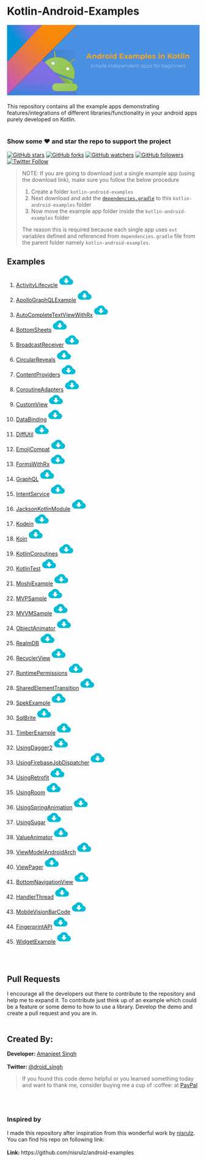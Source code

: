 # Kotlin-Android-Examples
<img src="banner.png"/>
<br><br>
This repository contains all the example apps demonstrating features/integrations of different libraries/functionality in your android apps purely developed on Kotlin.
<br><br>

### Show some :heart: and star the repo to support the project

[![GitHub stars](https://img.shields.io/github/stars/amanjeetsingh150/kotlin-android-examples.svg?style=social&label=Star)](https://github.com/amanjeetsingh150/kotlin-android-examples) [![GitHub forks](https://img.shields.io/github/forks/amanjeetsingh150/kotlin-android-examples.svg?style=social&label=Fork)](https://github.com/amanjeetsingh150/kotlin-android-examples/fork) [![GitHub watchers](https://img.shields.io/github/watchers/amanjeetsingh150/kotlin-android-examples.svg?style=social&label=Watch)](https://github.com/amanjeetsingh150/kotlin-android-examples) [![GitHub followers](https://img.shields.io/github/followers/amanjeetsingh150.svg?style=social&label=Follow)](https://github.com/amanjeetsingh150/kotlin-android-examples)  
[![Twitter Follow](https://img.shields.io/twitter/follow/droid_singh.svg?style=social)](https://twitter.com/droid_singh)


> NOTE: If you are going to download just a single example app (using the download link), make sure you follow the below procedure
> 1. Create a folder `kotlin-android-examples`
> 1. Next download and add the [`dependencies.gradle`](/dependencies.gradle) to this `kotlin-android-examples` folder
> 1. Now move the example app folder inside the `kotlin-android-examples` folder
>
> The reason this is required because each single app uses `ext` variables defined and referenced from `dependencies.gradle` file from the parent folder namely `kotlin-android-examples`.

<h2>Examples</h2>
<ol>
<li><a href="/ActivityLifecycle">ActivityLifecycle</a> <a href="https://kinolien.github.com/gitzip/?download=https://github.com/amanjeetsingh150/kotlin-android-examples/tree/master/ActivityLifecycle"><img src="ic_download.png" alt="download" style="max-width:100%;"></a></li>
<li><a href="/ApolloGraphQLExample">ApolloGraphQLExample</a> <a href="https://kinolien.github.com/gitzip/?download=https://github.com/amanjeetsingh150/kotlin-android-examples/tree/master/ApolloGraphQLExample"><img src="ic_download.png" alt="download" style="max-width:100%;"></a></li>
<li><a href="/AutoCompleteTextViewWithRx">AutoCompleteTextViewWithRx</a> <a href="https://kinolien.github.com/gitzip/?download=https://github.com/amanjeetsingh150/kotlin-android-examples/tree/master/AutoCompleteTextViewWithRx"><img src="ic_download.png" alt="download" style="max-width:100%;"></a></li>
<li><a href="/BottomSheets">BottomSheets</a> <a href="https://kinolien.github.com/gitzip/?download=https://github.com/amanjeetsingh150/kotlin-android-examples/tree/master/BottomSheets"><img src="ic_download.png" alt="download" style="max-width:100%;"></a></li>
<li><a href="/BroadcastReceiver">BroadcastReceiver</a> <a href="https://kinolien.github.com/gitzip/?download=https://github.com/amanjeetsingh150/kotlin-android-examples/tree/master/BroadcastReceiver"><img src="ic_download.png" alt="download" style="max-width:100%;"></a></li>
<li><a href="/CircularReveals">CircularReveals</a> <a href="https://kinolien.github.com/gitzip/?download=https://github.com/amanjeetsingh150/kotlin-android-examples/tree/master/CircularReveals"><img src="ic_download.png" alt="download" style="max-width:100%;"></a></li>
<li><a href="/ContentProviders">ContentProviders</a> <a href="https://kinolien.github.com/gitzip/?download=https://github.com/amanjeetsingh150/kotlin-android-examples/tree/master/ContentProviders"><img src="ic_download.png" alt="download" style="max-width:100%;"></a></li>
<li><a href="/CoroutineAdapters">CoroutineAdapters</a> <a href="https://kinolien.github.com/gitzip/?download=https://github.com/amanjeetsingh150/kotlin-android-examples/tree/master/CoroutineAdapters"><img src="ic_download.png" alt="download" style="max-width:100%;"></a></li>
<li><a href="/CustomView">CustomView</a> <a href="https://kinolien.github.com/gitzip/?download=https://github.com/amanjeetsingh150/kotlin-android-examples/tree/master/CustomView"><img src="ic_download.png" alt="download" style="max-width:100%;"></a></li>
<li><a href="/DataBinding">DataBinding</a> <a href="https://kinolien.github.com/gitzip/?download=https://github.com/amanjeetsingh150/kotlin-android-examples/tree/master/DataBinding"><img src="ic_download.png" alt="download" style="max-width:100%;"></a></li>
<li><a href="/DiffUtil">DiffUtil</a> <a href="https://kinolien.github.com/gitzip/?download=https://github.com/amanjeetsingh150/kotlin-android-examples/tree/master/DiffUtil"><img src="ic_download.png" alt="download" style="max-width:100%;"></a></li>
<li><a href="/EmojiCompat">EmojiCompat</a> <a href="https://kinolien.github.com/gitzip/?download=https://github.com/amanjeetsingh150/kotlin-android-examples/tree/master/EmojiCompat"><img src="ic_download.png" alt="download" style="max-width:100%;"></a></li>
<li><a href="/FormsWithRx">FormsWithRx</a> <a href="https://kinolien.github.com/gitzip/?download=https://github.com/amanjeetsingh150/kotlin-android-examples/tree/master/FormsWithRx"><img src="ic_download.png" alt="download" style="max-width:100%;"></a></li>
<li><a href="/GraphQL">GraphQL</a> <a href="https://kinolien.github.com/gitzip/?download=https://github.com/amanjeetsingh150/kotlin-android-examples/tree/master/GraphQL"><img src="ic_download.png" alt="download" style="max-width:100%;"></a></li>
<li><a href="/IntentService">IntentService</a> <a href="https://kinolien.github.com/gitzip/?download=https://github.com/amanjeetsingh150/kotlin-android-examples/tree/master/IntentService"><img src="ic_download.png" alt="download" style="max-width:100%;"></a></li>
<li><a href="/JacksonKotlinModule">JacksonKotlinModule</a> <a href="https://kinolien.github.com/gitzip/?download=https://github.com/amanjeetsingh150/kotlin-android-examples/tree/master/JacksonKotlinModule"><img src="ic_download.png" alt="download" style="max-width:100%;"></a></li>
<li><a href="/Kodein">Kodein</a> <a href="https://kinolien.github.com/gitzip/?download=https://github.com/amanjeetsingh150/kotlin-android-examples/tree/master/Kodein"><img src="ic_download.png" alt="download" style="max-width:100%;"></a></li>
<li><a href="/Koin">Koin</a> <a href="https://kinolien.github.com/gitzip/?download=https://github.com/amanjeetsingh150/kotlin-android-examples/tree/master/Koin"><img src="ic_download.png" alt="download" style="max-width:100%;"></a></li>
<li><a href="/KotlinCoroutines">KotlinCoroutines</a> <a href="https://kinolien.github.com/gitzip/?download=https://github.com/amanjeetsingh150/kotlin-android-examples/tree/master/KotlinCoroutines"><img src="ic_download.png" alt="download" style="max-width:100%;"></a></li>
<li><a href="/KotlinTest">KotlinTest</a> <a href="https://kinolien.github.com/gitzip/?download=https://github.com/amanjeetsingh150/kotlin-android-examples/tree/master/KotlinTest"><img src="ic_download.png" alt="download" style="max-width:100%;"></a></li>
<li><a href="/MoshiExample">MoshiExample</a> <a href="https://kinolien.github.com/gitzip/?download=https://github.com/amanjeetsingh150/kotlin-android-examples/tree/master/MoshiExample"><img src="ic_download.png" alt="download" style="max-width:100%;"></a></li>
<li><a href="/MVPSample">MVPSample</a> <a href="https://kinolien.github.com/gitzip/?download=https://github.com/amanjeetsingh150/kotlin-android-examples/tree/master/MVPSample"><img src="ic_download.png" alt="download" style="max-width:100%;"></a></li>
<li><a href="/MVVMSample">MVVMSample</a> <a href="https://kinolien.github.com/gitzip/?download=https://github.com/amanjeetsingh150/kotlin-android-examples/tree/master/MVVMSample"><img src="ic_download.png" alt="download" style="max-width:100%;"></a></li>
<li><a href="/ObjectAnimator">ObjectAnimator</a> <a href="https://kinolien.github.com/gitzip/?download=https://github.com/amanjeetsingh150/kotlin-android-examples/tree/master/ObjectAnimator"><img src="ic_download.png" alt="download" style="max-width:100%;"></a></li>
<li><a href="/RealmDB">RealmDB</a> <a href="https://kinolien.github.com/gitzip/?download=https://github.com/amanjeetsingh150/kotlin-android-examples/tree/master/RealmDB"><img src="ic_download.png" alt="download" style="max-width:100%;"></a></li>
<li><a href="/RecyclerView">RecyclerView</a> <a href="https://kinolien.github.com/gitzip/?download=https://github.com/amanjeetsingh150/kotlin-android-examples/tree/master/RecyclerView"><img src="ic_download.png" alt="download" style="max-width:100%;"></a></li>
<li><a href="/RuntimePermissions">RuntimePermissions</a> <a href="https://kinolien.github.com/gitzip/?download=https://github.com/amanjeetsingh150/kotlin-android-examples/tree/master/RuntimePermissions"><img src="ic_download.png" alt="download" style="max-width:100%;"></a></li>
<li><a href="/SharedElementTransition">SharedElementTransition</a> <a href="https://kinolien.github.com/gitzip/?download=https://github.com/amanjeetsingh150/kotlin-android-examples/tree/master/SharedElementTransition"><img src="ic_download.png" alt="download" style="max-width:100%;"></a></li>
<li><a href="/SpekExample">SpekExample</a> <a href="https://kinolien.github.com/gitzip/?download=https://github.com/amanjeetsingh150/kotlin-android-examples/tree/master/SpekExample"><img src="ic_download.png" alt="download" style="max-width:100%;"></a></li>
<li><a href="/SqlBrite">SqlBrite</a> <a href="https://kinolien.github.com/gitzip/?download=https://github.com/amanjeetsingh150/kotlin-android-examples/tree/master/SqlBrite"><img src="ic_download.png" alt="download" style="max-width:100%;"></a></li>
<li><a href="/TimberExample">TimberExample</a> <a href="https://kinolien.github.com/gitzip/?download=https://github.com/amanjeetsingh150/kotlin-android-examples/tree/master/TimberExample"><img src="ic_download.png" alt="download" style="max-width:100%;"></a></li>
<li><a href="/UsingDagger2">UsingDagger2</a> <a href="https://kinolien.github.com/gitzip/?download=https://github.com/amanjeetsingh150/kotlin-android-examples/tree/master/UsingDagger2"><img src="ic_download.png" alt="download" style="max-width:100%;"></a></li>
<li><a href="/UsingFirebaseJobDispatcher">UsingFirebaseJobDispatcher</a> <a href="https://kinolien.github.com/gitzip/?download=https://github.com/amanjeetsingh150/kotlin-android-examples/tree/master/UsingFirebaseJobDispatcher"><img src="ic_download.png" alt="download" style="max-width:100%;"></a></li>
<li><a href="/UsingRetrofit">UsingRetrofit</a> <a href="https://kinolien.github.com/gitzip/?download=https://github.com/amanjeetsingh150/kotlin-android-examples/tree/master/UsingRetrofit"><img src="ic_download.png" alt="download" style="max-width:100%;"></a></li>
<li><a href="/UsingRoom">UsingRoom</a> <a href="https://kinolien.github.com/gitzip/?download=https://github.com/amanjeetsingh150/kotlin-android-examples/tree/master/UsingRoom"><img src="ic_download.png" alt="download" style="max-width:100%;"></a></li>
<li><a href="/UsingSpringAnimation">UsingSpringAnimation</a> <a href="https://kinolien.github.com/gitzip/?download=https://github.com/amanjeetsingh150/kotlin-android-examples/tree/master/UsingSpringAnimation"><img src="ic_download.png" alt="download" style="max-width:100%;"></a></li>
<li><a href="/UsingSugar">UsingSugar</a> <a href="https://kinolien.github.com/gitzip/?download=https://github.com/amanjeetsingh150/kotlin-android-examples/tree/master/UsingSugar"><img src="ic_download.png" alt="download" style="max-width:100%;"></a></li>
<li><a href="/ValueAnimator">ValueAnimator</a> <a href="https://kinolien.github.com/gitzip/?download=https://github.com/amanjeetsingh150/kotlin-android-examples/tree/master/ValueAnimator"><img src="ic_download.png" alt="download" style="max-width:100%;"></a></li>
<li><a href="/ViewModelAndroidArch">ViewModelAndroidArch</a> <a href="https://kinolien.github.com/gitzip/?download=https://github.com/amanjeetsingh150/kotlin-android-examples/tree/master/ViewModelAndroidArch"><img src="ic_download.png" alt="download" style="max-width:100%;"></a></li>
<li><a href="/ViewPager">ViewPager</a> <a href="https://kinolien.github.com/gitzip/?download=https://github.com/amanjeetsingh150/kotlin-android-examples/tree/master/ViewPager"><img src="ic_download.png" alt="download" style="max-width:100%;"></a></li>
<li><a href="/BottomNavigationView">BottomNavigationView</a> <a href="https://kinolien.github.com/gitzip/?download=https://github.com/amanjeetsingh150/kotlin-android-examples/tree/master/BottomNavigationView"><img src="ic_download.png" alt="download" style="max-width:100%;"></a></li>
<li><a href="/HandlerThread">HandlerThread</a> <a href="https://kinolien.github.com/gitzip/?download=https://github.com/amanjeetsingh150/kotlin-android-examples/tree/master/HandlerThread"><img src="ic_download.png" alt="download" style="max-width:100%;"></a></li>
<li><a href="/MobileVisionBarCode">MobileVisionBarCode</a> <a href="https://kinolien.github.com/gitzip/?download=https://github.com/amanjeetsingh150/kotlin-android-examples/tree/master/MobileVisionBarCode"><img src="ic_download.png" alt="download" style="max-width:100%;"></a></li>
<li><a href="/FingerprintAPI">FingerprintAPI</a> <a href="https://kinolien.github.com/gitzip/?download=https://github.com/amanjeetsingh150/kotlin-android-examples/tree/master/FingerprintAPI"><img src="ic_download.png" alt="download" style="max-width:100%;"></a></li>
<li><a href="/WidgetExample">WidgetExample</a> <a href="https://kinolien.github.com/gitzip/?download=https://github.com/amanjeetsingh150/kotlin-android-examples/tree/master/WidgetExample"><img src="ic_download.png" alt="download" style="max-width:100%;"></a></li>
</ol>
<br><br>
<h2>Pull Requests</h2>
I encourage all the developers out there to contribute to the repository and help me to expand it. To contribute just think up of an example which could be a feature or some demo to how to use a library. Develop the demo and create a pull request and you are in.
<br><br>
<h2>Created By:</h2>
<b>Developer: </b><a href="https://github.com/amanjeetsingh150/">Amanjeet Singh</a>
<br><br>
<b>Twitter: </b><a href="https://twitter.com/droid_singh">@droid_singh</a>
<blockquote>
If you found this code demo helpful or you learned something today and want to thank me, consider buying me a cup of :coffee: at
<a href="https://www.paypal.me/amanjeetsingh150">PayPal</a>
</blockquote>
<br><br>
<h3>Inspired by</h3>
I made this repository after inspiration from this wonderful work by <a href="https://github.com/nisrulz/">nisrulz</a>. You can find his repo on following link:
<br><br>
<b>Link: </b>https://github.com/nisrulz/android-examples
